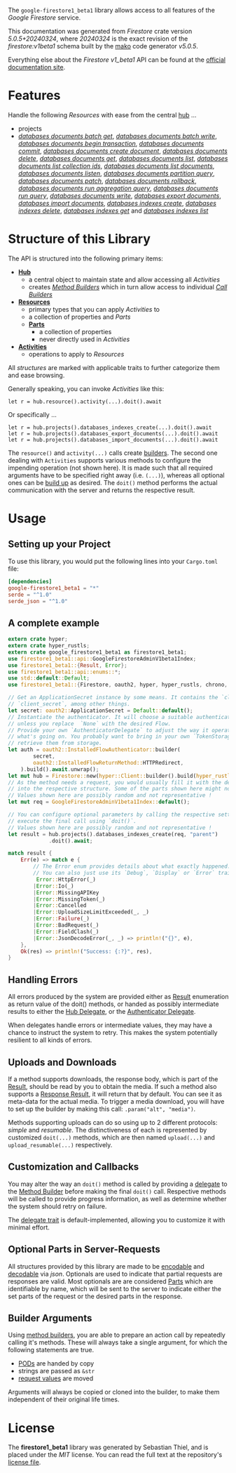 <!---
DO NOT EDIT !
This file was generated automatically from 'src/generator/templates/api/README.md.mako'
DO NOT EDIT !
-->
The `google-firestore1_beta1` library allows access to all features of the *Google Firestore* service.

This documentation was generated from *Firestore* crate version *5.0.5+20240324*, where *20240324* is the exact revision of the *firestore:v1beta1* schema built by the [mako](http://www.makotemplates.org/) code generator *v5.0.5*.

Everything else about the *Firestore* *v1_beta1* API can be found at the
[official documentation site](https://cloud.google.com/firestore).
# Features

Handle the following *Resources* with ease from the central [hub](https://docs.rs/google-firestore1_beta1/5.0.5+20240324/google_firestore1_beta1/Firestore) ...

* projects
 * [*databases documents batch get*](https://docs.rs/google-firestore1_beta1/5.0.5+20240324/google_firestore1_beta1/api::ProjectDatabaseDocumentBatchGetCall), [*databases documents batch write*](https://docs.rs/google-firestore1_beta1/5.0.5+20240324/google_firestore1_beta1/api::ProjectDatabaseDocumentBatchWriteCall), [*databases documents begin transaction*](https://docs.rs/google-firestore1_beta1/5.0.5+20240324/google_firestore1_beta1/api::ProjectDatabaseDocumentBeginTransactionCall), [*databases documents commit*](https://docs.rs/google-firestore1_beta1/5.0.5+20240324/google_firestore1_beta1/api::ProjectDatabaseDocumentCommitCall), [*databases documents create document*](https://docs.rs/google-firestore1_beta1/5.0.5+20240324/google_firestore1_beta1/api::ProjectDatabaseDocumentCreateDocumentCall), [*databases documents delete*](https://docs.rs/google-firestore1_beta1/5.0.5+20240324/google_firestore1_beta1/api::ProjectDatabaseDocumentDeleteCall), [*databases documents get*](https://docs.rs/google-firestore1_beta1/5.0.5+20240324/google_firestore1_beta1/api::ProjectDatabaseDocumentGetCall), [*databases documents list*](https://docs.rs/google-firestore1_beta1/5.0.5+20240324/google_firestore1_beta1/api::ProjectDatabaseDocumentListCall), [*databases documents list collection ids*](https://docs.rs/google-firestore1_beta1/5.0.5+20240324/google_firestore1_beta1/api::ProjectDatabaseDocumentListCollectionIdCall), [*databases documents list documents*](https://docs.rs/google-firestore1_beta1/5.0.5+20240324/google_firestore1_beta1/api::ProjectDatabaseDocumentListDocumentCall), [*databases documents listen*](https://docs.rs/google-firestore1_beta1/5.0.5+20240324/google_firestore1_beta1/api::ProjectDatabaseDocumentListenCall), [*databases documents partition query*](https://docs.rs/google-firestore1_beta1/5.0.5+20240324/google_firestore1_beta1/api::ProjectDatabaseDocumentPartitionQueryCall), [*databases documents patch*](https://docs.rs/google-firestore1_beta1/5.0.5+20240324/google_firestore1_beta1/api::ProjectDatabaseDocumentPatchCall), [*databases documents rollback*](https://docs.rs/google-firestore1_beta1/5.0.5+20240324/google_firestore1_beta1/api::ProjectDatabaseDocumentRollbackCall), [*databases documents run aggregation query*](https://docs.rs/google-firestore1_beta1/5.0.5+20240324/google_firestore1_beta1/api::ProjectDatabaseDocumentRunAggregationQueryCall), [*databases documents run query*](https://docs.rs/google-firestore1_beta1/5.0.5+20240324/google_firestore1_beta1/api::ProjectDatabaseDocumentRunQueryCall), [*databases documents write*](https://docs.rs/google-firestore1_beta1/5.0.5+20240324/google_firestore1_beta1/api::ProjectDatabaseDocumentWriteCall), [*databases export documents*](https://docs.rs/google-firestore1_beta1/5.0.5+20240324/google_firestore1_beta1/api::ProjectDatabaseExportDocumentCall), [*databases import documents*](https://docs.rs/google-firestore1_beta1/5.0.5+20240324/google_firestore1_beta1/api::ProjectDatabaseImportDocumentCall), [*databases indexes create*](https://docs.rs/google-firestore1_beta1/5.0.5+20240324/google_firestore1_beta1/api::ProjectDatabaseIndexCreateCall), [*databases indexes delete*](https://docs.rs/google-firestore1_beta1/5.0.5+20240324/google_firestore1_beta1/api::ProjectDatabaseIndexDeleteCall), [*databases indexes get*](https://docs.rs/google-firestore1_beta1/5.0.5+20240324/google_firestore1_beta1/api::ProjectDatabaseIndexGetCall) and [*databases indexes list*](https://docs.rs/google-firestore1_beta1/5.0.5+20240324/google_firestore1_beta1/api::ProjectDatabaseIndexListCall)




# Structure of this Library

The API is structured into the following primary items:

* **[Hub](https://docs.rs/google-firestore1_beta1/5.0.5+20240324/google_firestore1_beta1/Firestore)**
    * a central object to maintain state and allow accessing all *Activities*
    * creates [*Method Builders*](https://docs.rs/google-firestore1_beta1/5.0.5+20240324/google_firestore1_beta1/client::MethodsBuilder) which in turn
      allow access to individual [*Call Builders*](https://docs.rs/google-firestore1_beta1/5.0.5+20240324/google_firestore1_beta1/client::CallBuilder)
* **[Resources](https://docs.rs/google-firestore1_beta1/5.0.5+20240324/google_firestore1_beta1/client::Resource)**
    * primary types that you can apply *Activities* to
    * a collection of properties and *Parts*
    * **[Parts](https://docs.rs/google-firestore1_beta1/5.0.5+20240324/google_firestore1_beta1/client::Part)**
        * a collection of properties
        * never directly used in *Activities*
* **[Activities](https://docs.rs/google-firestore1_beta1/5.0.5+20240324/google_firestore1_beta1/client::CallBuilder)**
    * operations to apply to *Resources*

All *structures* are marked with applicable traits to further categorize them and ease browsing.

Generally speaking, you can invoke *Activities* like this:

```Rust,ignore
let r = hub.resource().activity(...).doit().await
```

Or specifically ...

```ignore
let r = hub.projects().databases_indexes_create(...).doit().await
let r = hub.projects().databases_export_documents(...).doit().await
let r = hub.projects().databases_import_documents(...).doit().await
```

The `resource()` and `activity(...)` calls create [builders][builder-pattern]. The second one dealing with `Activities`
supports various methods to configure the impending operation (not shown here). It is made such that all required arguments have to be
specified right away (i.e. `(...)`), whereas all optional ones can be [build up][builder-pattern] as desired.
The `doit()` method performs the actual communication with the server and returns the respective result.

# Usage

## Setting up your Project

To use this library, you would put the following lines into your `Cargo.toml` file:

```toml
[dependencies]
google-firestore1_beta1 = "*"
serde = "^1.0"
serde_json = "^1.0"
```

## A complete example

```Rust
extern crate hyper;
extern crate hyper_rustls;
extern crate google_firestore1_beta1 as firestore1_beta1;
use firestore1_beta1::api::GoogleFirestoreAdminV1beta1Index;
use firestore1_beta1::{Result, Error};
use firestore1_beta1::api::enums::*;
use std::default::Default;
use firestore1_beta1::{Firestore, oauth2, hyper, hyper_rustls, chrono, FieldMask};

// Get an ApplicationSecret instance by some means. It contains the `client_id` and
// `client_secret`, among other things.
let secret: oauth2::ApplicationSecret = Default::default();
// Instantiate the authenticator. It will choose a suitable authentication flow for you,
// unless you replace  `None` with the desired Flow.
// Provide your own `AuthenticatorDelegate` to adjust the way it operates and get feedback about
// what's going on. You probably want to bring in your own `TokenStorage` to persist tokens and
// retrieve them from storage.
let auth = oauth2::InstalledFlowAuthenticator::builder(
        secret,
        oauth2::InstalledFlowReturnMethod::HTTPRedirect,
    ).build().await.unwrap();
let mut hub = Firestore::new(hyper::Client::builder().build(hyper_rustls::HttpsConnectorBuilder::new().with_native_roots().unwrap().https_or_http().enable_http1().build()), auth);
// As the method needs a request, you would usually fill it with the desired information
// into the respective structure. Some of the parts shown here might not be applicable !
// Values shown here are possibly random and not representative !
let mut req = GoogleFirestoreAdminV1beta1Index::default();

// You can configure optional parameters by calling the respective setters at will, and
// execute the final call using `doit()`.
// Values shown here are possibly random and not representative !
let result = hub.projects().databases_indexes_create(req, "parent")
             .doit().await;

match result {
    Err(e) => match e {
        // The Error enum provides details about what exactly happened.
        // You can also just use its `Debug`, `Display` or `Error` traits
         Error::HttpError(_)
        |Error::Io(_)
        |Error::MissingAPIKey
        |Error::MissingToken(_)
        |Error::Cancelled
        |Error::UploadSizeLimitExceeded(_, _)
        |Error::Failure(_)
        |Error::BadRequest(_)
        |Error::FieldClash(_)
        |Error::JsonDecodeError(_, _) => println!("{}", e),
    },
    Ok(res) => println!("Success: {:?}", res),
}

```
## Handling Errors

All errors produced by the system are provided either as [Result](https://docs.rs/google-firestore1_beta1/5.0.5+20240324/google_firestore1_beta1/client::Result) enumeration as return value of
the doit() methods, or handed as possibly intermediate results to either the
[Hub Delegate](https://docs.rs/google-firestore1_beta1/5.0.5+20240324/google_firestore1_beta1/client::Delegate), or the [Authenticator Delegate](https://docs.rs/yup-oauth2/*/yup_oauth2/trait.AuthenticatorDelegate.html).

When delegates handle errors or intermediate values, they may have a chance to instruct the system to retry. This
makes the system potentially resilient to all kinds of errors.

## Uploads and Downloads
If a method supports downloads, the response body, which is part of the [Result](https://docs.rs/google-firestore1_beta1/5.0.5+20240324/google_firestore1_beta1/client::Result), should be
read by you to obtain the media.
If such a method also supports a [Response Result](https://docs.rs/google-firestore1_beta1/5.0.5+20240324/google_firestore1_beta1/client::ResponseResult), it will return that by default.
You can see it as meta-data for the actual media. To trigger a media download, you will have to set up the builder by making
this call: `.param("alt", "media")`.

Methods supporting uploads can do so using up to 2 different protocols:
*simple* and *resumable*. The distinctiveness of each is represented by customized
`doit(...)` methods, which are then named `upload(...)` and `upload_resumable(...)` respectively.

## Customization and Callbacks

You may alter the way an `doit()` method is called by providing a [delegate](https://docs.rs/google-firestore1_beta1/5.0.5+20240324/google_firestore1_beta1/client::Delegate) to the
[Method Builder](https://docs.rs/google-firestore1_beta1/5.0.5+20240324/google_firestore1_beta1/client::CallBuilder) before making the final `doit()` call.
Respective methods will be called to provide progress information, as well as determine whether the system should
retry on failure.

The [delegate trait](https://docs.rs/google-firestore1_beta1/5.0.5+20240324/google_firestore1_beta1/client::Delegate) is default-implemented, allowing you to customize it with minimal effort.

## Optional Parts in Server-Requests

All structures provided by this library are made to be [encodable](https://docs.rs/google-firestore1_beta1/5.0.5+20240324/google_firestore1_beta1/client::RequestValue) and
[decodable](https://docs.rs/google-firestore1_beta1/5.0.5+20240324/google_firestore1_beta1/client::ResponseResult) via *json*. Optionals are used to indicate that partial requests are responses
are valid.
Most optionals are are considered [Parts](https://docs.rs/google-firestore1_beta1/5.0.5+20240324/google_firestore1_beta1/client::Part) which are identifiable by name, which will be sent to
the server to indicate either the set parts of the request or the desired parts in the response.

## Builder Arguments

Using [method builders](https://docs.rs/google-firestore1_beta1/5.0.5+20240324/google_firestore1_beta1/client::CallBuilder), you are able to prepare an action call by repeatedly calling it's methods.
These will always take a single argument, for which the following statements are true.

* [PODs][wiki-pod] are handed by copy
* strings are passed as `&str`
* [request values](https://docs.rs/google-firestore1_beta1/5.0.5+20240324/google_firestore1_beta1/client::RequestValue) are moved

Arguments will always be copied or cloned into the builder, to make them independent of their original life times.

[wiki-pod]: http://en.wikipedia.org/wiki/Plain_old_data_structure
[builder-pattern]: http://en.wikipedia.org/wiki/Builder_pattern
[google-go-api]: https://github.com/google/google-api-go-client

# License
The **firestore1_beta1** library was generated by Sebastian Thiel, and is placed
under the *MIT* license.
You can read the full text at the repository's [license file][repo-license].

[repo-license]: https://github.com/Byron/google-apis-rsblob/main/LICENSE.md

